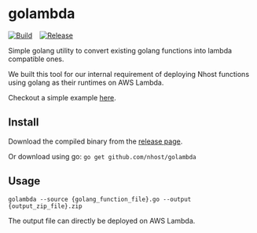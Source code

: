 # golambda 

[![Build](https://github.com/nhost/golambda/actions/workflows/build.yaml/badge.svg)](https://github.com/nhost/golambda/actions/workflows/build.yaml) &ensp; [![Release](https://github.com/nhost/golambda/actions/workflows/release.yaml/badge.svg?branch=main&event=release)](https://github.com/nhost/golambda/actions/workflows/release.yaml)

Simple golang utility to convert existing golang functions into lambda compatible ones.

We built this tool for our internal requirement of deploying Nhost functions using golang as their runtimes on AWS Lambda.

Checkout a simple example [here](/example).

## Install

Download the compiled binary from the [release page](https://github.com/nhost/golambda/releases).

Or download using go: `go get github.com/nhost/golambda`

## Usage

`golambda --source {golang_function_file}.go --output {output_zip_file}.zip`

The output file can directly be deployed on AWS Lambda.